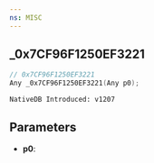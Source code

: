 ```yaml
---
ns: MISC
---
```

## _0x7CF96F1250EF3221

```c
// 0x7CF96F1250EF3221
Any _0x7CF96F1250EF3221(Any p0);
```

```
NativeDB Introduced: v1207
```

## Parameters
* **p0**:
